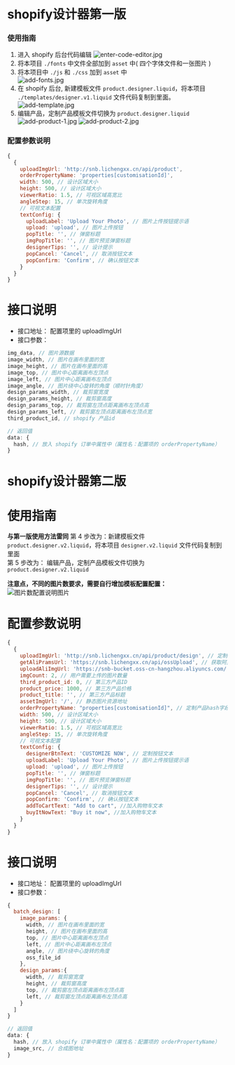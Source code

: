 # shopify设计器第一版

### 使用指南
  1. 进入 shopify 后台代码编辑
  ![enter-code-editor.jpg](./img/enter-code-editor.jpg)  
  2. 将本项目 `./fonts` 中文件全部加到 `asset` 中( 四个字体文件和一张图片 )  
  3. 将本项目中 `./js` 和 `./css` 加到 `asset` 中  
  ![add-fonts.jpg](./img/add-fonts.jpg)
  4. 在 shopify 后台, 新建模板文件 `product.designer.liquid`，将本项目 `./templates/designer.v1.liquid` 文件代码复制到里面。  
  ![add-template.jpg](./img/add-template.jpg)
  5. 编辑产品，定制产品模板文件切换为 `product.designer.liquid`  
  ![add-product-1.jpg](./img/add-product-1.jpg)
  ![add-product-2.jpg](./img/add-product-2.jpg)


### 配置参数说明
```javascript
{
  {
    uploadImgUrl: 'http://snb.lichengxx.cn/api/product',
    orderPropertyName: 'properties[customisationId]',
    width: 500, // 设计区域大小
    height: 500, // 设计区域大小
    viewerRatio: 1.5, // 可视区域高宽比
    angleStep: 15, // 单次旋转角度
    // 可视文本配置
    textConfig: {
      uploadLabel: 'Upload Your Photo', // 图片上传按钮提示语
      upload: 'upload', // 图片上传按钮
      popTitle: '', // 弹窗标题
      imgPopTitle: '', // 图片预览弹窗标题
      designerTips: '', // 设计提示
      popCancel: 'Cancel', // 取消按钮文本
      popConfirm: 'Confirm', // 确认按钮文本
    }
  }
}

```

# 接口说明
- 接口地址： 配置项里的 uploadImgUrl
- 接口参数： 
```javascript
img_data, // 图片源数据
image_width, // 图片在画布里面的宽
image_height, // 图片在画布里面的高
image_top, // 图片中心距离画布左顶点
image_left, // 图片中心距离画布左顶点
image_angle, // 图片绕中心旋转的角度（顺时针角度）
design_params_width, // 裁剪窗宽度
design_params_height, // 裁剪窗高度
design_params_top, // 裁剪窗左顶点距离画布左顶点高
design_params_left, // 裁剪窗左顶点距离画布左顶点宽
third_product_id, // shopify 产品id

// 返回值
data: {
  hash, // 放入 shopify 订单中属性中（属性名：配置项的 orderPropertyName）
}
```


# shopify设计器第二版


# 使用指南
**与第一版使用方法雷同**
第 4 步改为：新建模板文件 `product.designer.v2.liquid`，将本项目 `designer.v2.liquid` 文件代码复制到里面  
第 5 步改为： 编辑产品，定制产品模板文件切换为 `product.designer.v2.liquid`  

**注意点，不同的图片数要求，需要自行增加模板配置配置：**
![图片数配置说明图片](./img/img-count-tips.jpg)


# 配置参数说明
```javascript
{
  {
    uploadImgUrl: 'http://snb.lichengxx.cn/api/product/design', // 定制图片交互地址
    getAliPramsUrl: 'https://snb.lichengxx.cn/api/ossUpload', // 获取阿里云参数地址
    uploadAliImgUrl: 'https://snb-bucket.oss-cn-hangzhou.aliyuncs.com/', // 阿里云上传地址
    imgCount: 2, // 用户需要上传的图片数量
    third_product_id: 0, // 第三方产品ID
    product_price: 1000, // 第三方产品价格
    product_title: '', // 第三方产品标题
    assetImgUrl: '/', // 静态图片资源地址
    orderPropertyName: "properties[customisationId]", // 定制产品hash字段
    width: 500, // 设计区域大小
    height: 500, // 设计区域大小
    viewerRatio: 1.5, // 可视区域高宽比
    angleStep: 15, // 单次旋转角度
    // 可视文本配置
    textConfig: {
      designerBtnText: 'CUSTOMIZE NOW', // 定制按钮文本
      uploadLabel: 'Upload Your Photo', // 图片上传按钮提示语
      upload: 'upload', // 图片上传按钮
      popTitle: '', // 弹窗标题
      imgPopTitle: '', // 图片预览弹窗标题
      designerTips: '', // 设计提示
      popCancel: 'Cancel', // 取消按钮文本
      popConfirm: 'Confirm', // 确认按钮文本
      addToCartText: "Add to cart", //加入购物车文本
      buyItNowText: "Buy it now", //加入购物车文本
    }
  }
}

```

# 接口说明
- 接口地址： 配置项里的 uploadImgUrl
- 接口参数： 
```javascript
{
  batch_design: [
    image_params: {
      width, // 图片在画布里面的宽
      height, // 图片在画布里面的高
      top, // 图片中心距离画布左顶点
      left, // 图片中心距离画布左顶点
      angle, // 图片绕中心旋转的角度
      oss_file_id
    },
    design_params:{
      width, // 裁剪窗宽度
      height, // 裁剪窗高度
      top, // 裁剪窗左顶点距离画布左顶点高
      left, // 裁剪窗左顶点距离画布左顶点高
    }
  ]
}

// 返回值
data: {
  hash, // 放入 shopify 订单中属性中（属性名：配置项的 orderPropertyName）
  image_src, // 合成图地址
}
```
